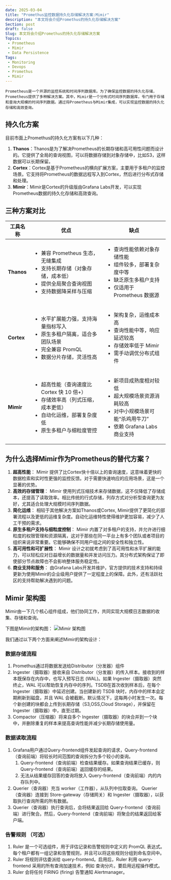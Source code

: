 ```yaml
---
date: 2025-03-04
title: "Promethus监控数据持久化存储解决方案:Mimir"
description: "本文将会介绍Promethus的持久化存储解决方案"
Section: post
draft: false
Slug: 本文将会介绍Promethus的持久化存储解决方案
Topics:
 - Prometheus
 - Mimir
 - Data Persistence
Tags:
 - Monitoring
 - Devops
 - Promethus
 - Mimir
---
```

    Prometheus是一个开源的监控系统和时间序列数据库。为了确保监控数据的持久化存储，Prometheus提供了多种解决方案。其中，Mimir是一个分布式时间序列数据库，专门用于存储和查询大规模的时间序列数据。通过将Prometheus与Mimir集成，可以实现监控数据的持久化存储和高效查询。

<!--more-->

## 持久化方案

目前市面上Promethus的持久化方案有以下几种：

1. **Thanos**：Thanos是为了解决Prometheus的长期存储和高可用性问题而设计的。它提供了全局的查询视图，可以将数据存储到对象存储中，比如S3，这样数据可以长期保留。
2. **Cortex**：Cortex是基于Prometheus的横向扩展方案，主要用于多租户的监控场景。它支持将Prometheus的数据远程写入到Cortex，然后进行分布式存储和处理。
3. **Mimir**：Mimir是Cortex的升级版由Grafana Labs开发，可以实现Prometheus数据的持久化存储和高效查询。

## 三种方案对比


| 工具名称   | 优点                                                                                                                                                               | 缺点                                                                                                                                                |
| ------------ | -------------------------------------------------------------------------------------------------------------------------------------------------------------------- | ----------------------------------------------------------------------------------------------------------------------------------------------------- |
| **Thanos** | <ul><li>兼容 Prometheus 生态，无缝集成</li><li>支持长期存储（对象存储，成本低）</li><li>提供全局聚合查询视图</li><li>支持数据降采样与压缩</li></ul>                | <ul><li>查询性能依赖对象存储性能</li><li>组件较多，部署复杂度中等</li><li>缺乏原生多租户支持</li><li>仅适用于 Prometheus 数据源</li></ul>           |
| **Cortex** | <ul><li>水平扩展能力强，支持海量指标写入</li><li>原生多租户隔离，适合多团队场景</li><li>完全兼容 PromQL</li><li>数据分片存储，灵活性高</li></ul>                   | <ul><li>架构复杂，运维成本高</li><li>查询性能中等，响应延迟较高</li><li>存储效率低于 Mimir</li><li>需手动调优分布式组件</li></ul>                   |
| **Mimir**  | <ul><li>超高性能（查询速度比 Cortex 快 10 倍+）</li><li>存储效率高（列式压缩，成本更低）</li><li>自动化运维，部署复杂度低</li><li>原生多租户与细粒度管控</li></ul> | <ul><li>新项目成熟度相对较低</li><li>超大规模场景资源消耗较高</li><li>对中小规模场景可能“杀鸡用牛刀”</li><li>依赖 Grafana Labs 商业支持</li></ul> |

## 为什么选择Mimir作为Prometheus的替代方案？

1. **超高性能**：
   Mimir 提供了比Cortex快十倍以上的查询速度，这意味着更快的数据检索和实时性更强的监控反馈。对于需要快速响应的应用场景，这是一个显著的优势。
2. **高效的存储管理**：
   Mimir 使用列式压缩技术来存储数据，这不仅降低了存储成本，还提高了读取效率。相比传统的行式存储，列存方式对分析型查询更为友好，尤其适合处理大规模时间序列数据。
3. **简化运维**：
   相较于其他解决方案如Thanos或Cortex, Mimir提供了更简化的部署流程以及更低的运维复杂度。自动化运维特性使得维护更加容易，减少了人工干预的需求。
4. **原生多租户支持与细粒度控制**：
   Mimir 内置了对多租户的支持，并允许进行细粒度的权限管理和资源隔离，这对于那些在同一平台上有多个团队或者项目的组织来说非常重要。它能够确保不同用户组之间的安全性和独立性。
5. **高可用性和可扩展性**：
   Mimir 设计之初就考虑到了高可用性和水平扩展的能力，可以轻松应对日益增长的数据量和并发访问压力。其分布式架构保证了即使部分节点故障也不会影响整体服务稳定性。
6. **商业支持和服务**：
   由Grafana Labs开发并维护，官方提供的技术支持和持续更新为使用Mimir的企业级用户提供了一定程度上的保障。此外，还有活跃社区的支持帮助解决遇到的问题。

## Mimir 架构图

Mimir由一下几个核心组件组成，他们协同工作，共同实现大规模日志数据的收集、存储和查询。

下图是Mimir的架构图：
![Mimir 架构图](https://res.cloudinary.com/xinta/image/upload/v1741145300/blogimage/mimir.png)

我们通过以下两个方面来阐述Mimir的架构设计：

### 数据存储流程

1. Promethus通过将数据发送给Distributor（分发器）组件
2. Ingester（摄取器）接收来自 Distributor（分发器）的传入样本。接收到的样本既保存在内存中，也写入预写日志 (WAL)。如果 Ingester（摄取器）突然终止，WAL 可以帮助恢复内存中的序列。TSDB在首次收到样本后，在每个 Ingester（摄取器）中延迟创建。当创建新的 TSDB 块时，内存中的样本会定期刷新到磁盘，并且 WAL 会被截断。默认情况下，这每两小时发生一次。每个新创建的块都会上传到长期存储（S3,OSS,Cloud Storage），并保留在 Ingester（摄取器）中，直至过期。
3. Compactor（压缩器）将来自多个 Ingester（摄取器）的块合并到一个块中，并删除重复的样本来提高查询性能并减少长期存储使用量。

### 数据读取流程

1. Grafana用户通过Query-frontend组件发起查询的请求，Query-frontend（查询前端）将较长时间范围的查询拆分为多个较小的查询。
   1. Query-frontend（查询前端）检查结果缓存。如果查询结果已缓存，则 Query-frontend（查询前端）返回缓存的结果。
   2. 无法从结果缓存回答的查询将放入 Query-frontend（查询前端）内的内存队列中。
2. Querier（查询器）充当 worker（工作器），从队列中拉取查询。
   Querier（查询器）连接到 Store-gateway（存储网关）和 Ingester（摄取器），以获取执行查询所需的所有数据。
3. Querier（查询器）执行查询后，会将结果返回给 Query-frontend（查询前端）进行聚合。然后，Query-frontend（查询前端）将聚合的结果返回给客户端。

### 告警规则 （可选）

1. Ruler 是一个可选组件，用于评估记录和告警规则中定义的 PromQL 表达式。每个租户都有一组记录和告警规则，并且可以将这些规则分组到命名空间中。
2. Ruler 将规则评估委派给 query-frontend。启用后，Ruler 利用 query-frontend 采用的所有查询加速技术，例如 查询分片。要启用远程操作模式。
3. Ruler 会将任何 FIRING (firing) 告警通知 Alertmanager。
